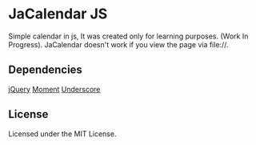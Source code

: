 JaCalendar JS
===

Simple calendar in js, It was created only for learning purposes. (Work In Progress).
JaCalendar doesn't work if you view the page via file://.

Dependencies
------------
[jQuery](http://code.jquery.com/jquery-1.11.3.min.js)
[Moment](http://momentjs.com/downloads/moment-with-locales.min.js)
[Underscore](http://underscorejs.org/underscore-min.js)

License
------------
Licensed under the MIT License.